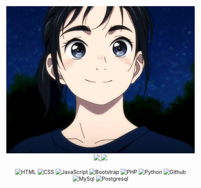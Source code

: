 <div align="center">
    <img src="/assets/magari.gif">
<div>

<div>
  <a href="https://github.com/joaovictoroliveira">
    <img height="180em" src="https://github-readme-stats.vercel.app/api?username=joaovictoroliveira&count_private=true&show_icons=true&theme=tokyonight"/>
    <img height="180em" src="https://github-readme-stats.vercel.app/api/top-langs/?username=joaovictoroliveira&layout=compact&theme=tokyonight"/>
  </a>
</div>

<div style="display: inline-block"><br>
  <img align="center" alt="HTML" src="https://img.shields.io/badge/HTML5-E34F26?style=for-the-badge&logo=html5&logoColor=white"/>
  <img align="center" alt="CSS" src="https://img.shields.io/badge/CSS3-1572B6?style=for-the-badge&logo=css3&logoColor=white"/>
  <img align="center" alt="JavaScript" src="https://img.shields.io/badge/JavaScript-323330?style=for-the-badge&logo=javascript&logoColor=F7DF1E"/>
  <img align="center" alt="Bootstrap" src="https://img.shields.io/badge/Bootstrap-563D7C?style=for-the-badge&logo=bootstrap&logoColor=white"/>
  <img align="center" alt="PHP" src="https://img.shields.io/badge/PHP-777BB4?style=for-the-badge&logo=php&logoColor=white"/>
  <img align="center" alt="Python" src="https://img.shields.io/badge/Python-14354C?style=for-the-badge&logo=python&logoColor=white"/>
  <img align="center" alt="Github" src="https://img.shields.io/badge/GitHub-100000?style=for-the-badge&logo=github&logoColor=white"/>
  <img align="center" alt="MySql" src="https://img.shields.io/badge/MySQL-00000F?style=for-the-badge&logo=mysql&logoColor=white"/>
  <img align="center" alt="Postgresql" src="https://img.shields.io/badge/PostgreSQL-316192?style=for-the-badge&logo=postgresql&logoColor=white"/>
</div>
